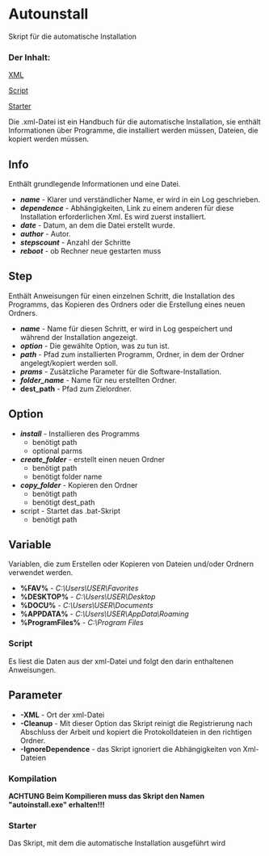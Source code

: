 # Autounstall
Skript für die automatische Installation

### Der Inhalt:

[XML ](*)

[Script](*)

[Starter](*)

Die .xml-Datei ist ein Handbuch für die automatische Installation, sie enthält Informationen über Programme, die installiert werden müssen, Dateien, die kopiert werden müssen.
## Info

Enthält grundlegende Informationen und eine Datei.

- ***name*** - Klarer und verständlicher Name, er wird in ein Log geschrieben.
- ***dependence*** - Abhängigkeiten, Link zu einem anderen für diese Installation erforderlichen Xml. Es wird zuerst installiert.
- ***date*** - Datum, an dem die Datei erstellt wurde.
- ***author*** - Autor.
- ***stepscount*** - Anzahl der Schritte
- ***reboot*** - ob Rechner neue gestarten muss

## Step

Enthält Anweisungen für einen einzelnen Schritt, die Installation des Programms, das Kopieren des Ordners oder die Erstellung eines neuen Ordners.

- ***name*** - Name für diesen Schritt, er wird in Log gespeichert und während der Installation angezeigt.
- ***option*** - Die gewählte Option, was zu tun ist.
- ***path*** - Pfad zum installierten Programm, Ordner, in dem der Ordner angelegt/kopiert werden soll.
- ***prams*** - Zusätzliche Parameter für die Software-Installation.
- ***folder_name*** - Name für neu erstellten Ordner.
- **dest_path** - Pfad zum Zielordner.

## Option

- ***install*** - Installieren des Programms
    - benötigt path
    - optional parms
- ***create_folder*** - erstellt einen neuen Ordner
    - benötigt path
    - benötigt folder name
- ***copy_folder*** - Kopieren den Ordner
    - benötigt path
    - benötigt dest_path
- script - Startet das .bat-Skript
    - benötigt path

## Variable

Variablen, die zum Erstellen oder Kopieren von Dateien und/oder Ordnern verwendet werden.

- **%FAV%** - *C:\Users\USER\Favorites*
- **%DESKTOP%** -  *C:\Users\USER\Desktop*
- **%DOCU%** - *C:\Users\USER\Documents*
- **%APPDATA%** - *C:\Users\USER\AppData\Roaming*
- **%ProgramFiles%** - *C:\Program Files*


### Script
Es liest die Daten aus der xml-Datei und folgt den darin enthaltenen Anweisungen.

## Parameter

- **-XML** - Ort der xml-Datei
- **-Cleanup** - Mit dieser Option das Skript reinigt die Registrierung nach Abschluss der Arbeit und kopiert die Protokolldateien in den richtigen Ordner.
- **-IgnoreDependence** - das Skript ignoriert die Abhängigkeiten von Xml-Dateien

### Kompilation

**ACHTUNG Beim Kompilieren muss das Skript den Namen "autoinstall.exe" erhalten!!!**

### Starter
Das Skript, mit dem die automatische Installation ausgeführt wird
